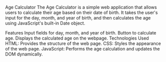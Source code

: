 Age Calculator
The Age Calculator is a simple web application that allows users to calculate their age based on their date of birth. It takes the user's input for the day, month, and year of birth, and then calculates the age using JavaScript's built-in Date object.

Features
Input fields for day, month, and year of birth.
Button to calculate age.
Displays the calculated age on the webpage.
Technologies Used
HTML: Provides the structure of the web page.
CSS: Styles the appearance of the web page.
JavaScript: Performs the age calculation and updates the DOM dynamically.
